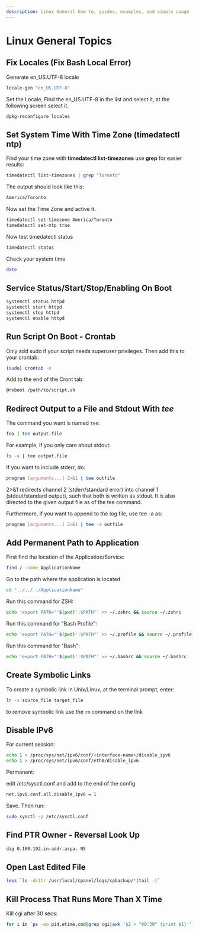 ```yaml
---
description: Linux General how to, guides, examples, and simple usage
---
```


# Linux General Topics

## Fix Locales (Fix Bash Local Error)

Generate en_US.UTF-8 locale

```bash
locale-gen "en_US.UTF-8"
```

Set the Locale, Find the en_US.UTF-8 in the list and select it, at the following screen select it.

```bash
dpkg-reconfigure locales
```

## Set System Time With Time Zone (timedatectl ntp)

Find your time zone with __timedatectl list-timezones__ use __grep__ for easier results:

```bash
timedatectl list-timezones | grep "Toronto"
```

The output should look like this:

```bash
America/Toronto
```

Now set the Time Zone and active it.

```bash
timedatectl set-timezone America/Toronto
timedatectl set-ntp true
```

Now test timedatectl status

```bash
timedatectl status
```

Check your system time

```bash
date
```

## Service Status/Start/Stop/Enabling On Boot

```bash
systemctl status httpd
systemctl start httpd
systemctl stop httpd
systemctl enable httpd
```

## Run Script On Boot - Crontab

Only add sudo if your script needs superuser privileges. Then add this to your crontab:

```bash
(sudo) crontab -e
```

Add to the end of the Cront tab:

```bash
@reboot /path/to/script.sh
```

## Redirect Output to a File and Stdout With _tee_

The command you want is named `tee`:

```bash
foo | tee output.file
```

For example, if you only care about stdout:

```bash
ls -a | tee output.file
```

If you want to include stderr, do:

```bash
program [arguments...] 2>&1 | tee outfile
```

2>&1 redirects channel 2 (stderr/standard error) into channel 1 (stdout/standard output), such that both is written as stdout. It is also directed to the given output file as of the tee command.

Furthermore, if you want to append to the log file, use tee -a as:

```bash
program [arguments...] 2>&1 | tee -a outfile
```

## Add Permanent Path to Application

First find the location of the Application/Service:

```bash
find / -name ApplicationName
```

Go to the path where the application is located

```bash
cd "../../../ApplicationName"
```

Run this command for ZSH:

```bash
echo 'export PATH="'$(pwd)':$PATH"' >> ~/.zshrc && source ~/.zshrc
```

Run this command for "Bash Profile":

```bash
echo 'export PATH="'$(pwd)':$PATH"' >> ~/.profile && source ~/.profile
```

Run this command for "Bash":

```bash
echo 'export PATH="'$(pwd)':$PATH"' >> ~/.bashrc && source ~/.bashrc
```

## Create Symbolic Links

To create a symbolic link in Unix/Linux, at the terminal prompt, enter:

```bash
ln -s source_file target_file
```

to remove symbolic link use the `rm` command on the link

## Disable IPv6

For current session:

```bash
echo 1 > /proc/sys/net/ipv6/conf/<interface-name>/disable_ipv6
echo 1 > /proc/sys/net/ipv6/conf/eth0/disable_ipv6
```

Permanent:

edit /etc/sysctl.conf and add to the end of the config

```bash
net.ipv6.conf.all.disable_ipv6 = 1
```

Save. Then run:

```bash
sudo sysctl -p /etc/sysctl.conf
```

## Find PTR Owner - Reversal Look Up

```bash
dig 0.168.192.in-addr.arpa. NS
```

## Open Last Edited File

```bash
less `ls -dx1tr /usr/local/cpanel/logs/cpbackup/*|tail -1`
```

## Kill Process That Runs More Than X Time

Kill cgi after 30 secs:

```bash
for i in `ps -eo pid,etime,cmd|grep cgi|awk '$2 > "00:30" {print $1}'`; do kill $i; done
```

